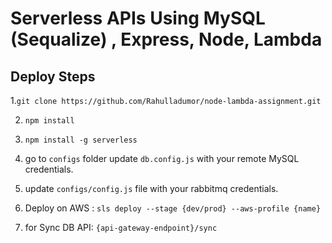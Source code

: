 # Serverless APIs Using MySQL (Sequalize) , Express, Node, Lambda

## Deploy Steps

  1.`git clone https://github.com/Rahulladumor/node-lambda-assignment.git`

  2. `npm install`

  3. `npm install -g serverless`

  4. go to `configs` folder update `db.config.js` with your remote MySQL credentials.

  5. update `configs/config.js` file with your rabbitmq credentials.

  6. Deploy on AWS : `sls deploy --stage {dev/prod} --aws-profile {name}` 

  7. for Sync DB API: `{api-gateway-endpoint}/sync`

